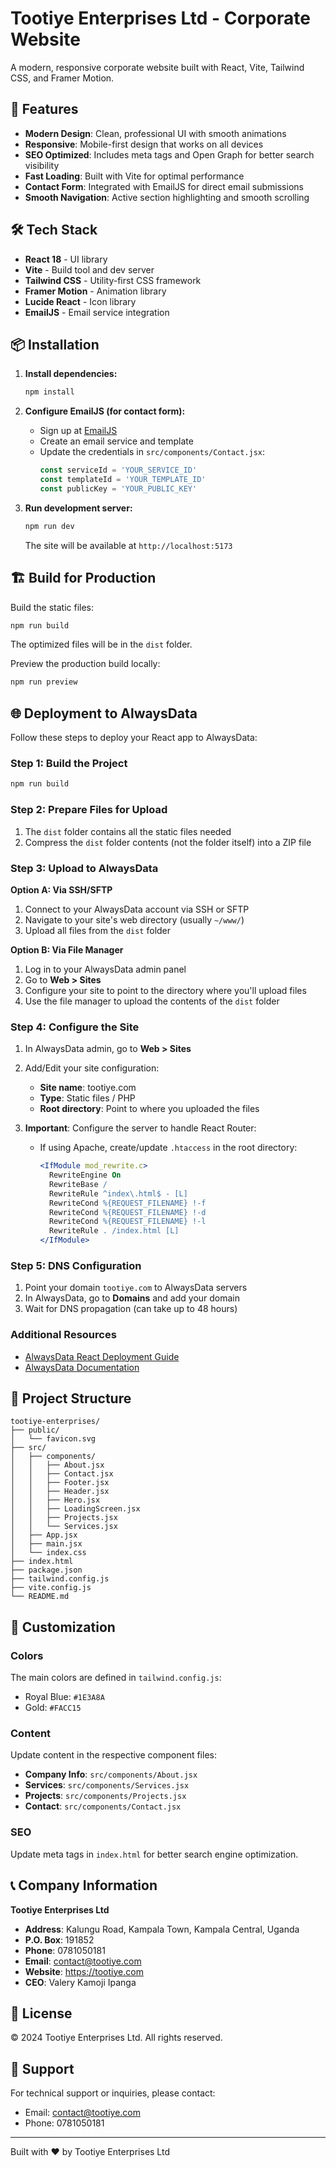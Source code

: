 # Tootiye Enterprises Ltd - Corporate Website

A modern, responsive corporate website built with React, Vite, Tailwind CSS, and Framer Motion.

## 🚀 Features

- **Modern Design**: Clean, professional UI with smooth animations
- **Responsive**: Mobile-first design that works on all devices
- **SEO Optimized**: Includes meta tags and Open Graph for better search visibility
- **Fast Loading**: Built with Vite for optimal performance
- **Contact Form**: Integrated with EmailJS for direct email submissions
- **Smooth Navigation**: Active section highlighting and smooth scrolling

## 🛠️ Tech Stack

- **React 18** - UI library
- **Vite** - Build tool and dev server
- **Tailwind CSS** - Utility-first CSS framework
- **Framer Motion** - Animation library
- **Lucide React** - Icon library
- **EmailJS** - Email service integration

## 📦 Installation

1. **Install dependencies:**
   ```bash
   npm install
   ```

2. **Configure EmailJS (for contact form):**
   - Sign up at [EmailJS](https://www.emailjs.com/)
   - Create an email service and template
   - Update the credentials in `src/components/Contact.jsx`:
     ```javascript
     const serviceId = 'YOUR_SERVICE_ID'
     const templateId = 'YOUR_TEMPLATE_ID'
     const publicKey = 'YOUR_PUBLIC_KEY'
     ```

3. **Run development server:**
   ```bash
   npm run dev
   ```
   The site will be available at `http://localhost:5173`

## 🏗️ Build for Production

Build the static files:
```bash
npm run build
```

The optimized files will be in the `dist` folder.

Preview the production build locally:
```bash
npm run preview
```

## 🌐 Deployment to AlwaysData

Follow these steps to deploy your React app to AlwaysData:

### Step 1: Build the Project
```bash
npm run build
```

### Step 2: Prepare Files for Upload
1. The `dist` folder contains all the static files needed
2. Compress the `dist` folder contents (not the folder itself) into a ZIP file

### Step 3: Upload to AlwaysData

**Option A: Via SSH/SFTP**
1. Connect to your AlwaysData account via SSH or SFTP
2. Navigate to your site's web directory (usually `~/www/`)
3. Upload all files from the `dist` folder

**Option B: Via File Manager**
1. Log in to your AlwaysData admin panel
2. Go to **Web > Sites**
3. Configure your site to point to the directory where you'll upload files
4. Use the file manager to upload the contents of the `dist` folder

### Step 4: Configure the Site

1. In AlwaysData admin, go to **Web > Sites**
2. Add/Edit your site configuration:
   - **Site name**: tootiye.com
   - **Type**: Static files / PHP
   - **Root directory**: Point to where you uploaded the files

3. **Important**: Configure the server to handle React Router:
   - If using Apache, create/update `.htaccess` in the root directory:
     ```apache
     <IfModule mod_rewrite.c>
       RewriteEngine On
       RewriteBase /
       RewriteRule ^index\.html$ - [L]
       RewriteCond %{REQUEST_FILENAME} !-f
       RewriteCond %{REQUEST_FILENAME} !-d
       RewriteCond %{REQUEST_FILENAME} !-l
       RewriteRule . /index.html [L]
     </IfModule>
     ```

### Step 5: DNS Configuration
1. Point your domain `tootiye.com` to AlwaysData servers
2. In AlwaysData, go to **Domains** and add your domain
3. Wait for DNS propagation (can take up to 48 hours)

### Additional Resources
- [AlwaysData React Deployment Guide](https://help.alwaysdata.com/en/guides/deploy-react-app/)
- [AlwaysData Documentation](https://help.alwaysdata.com/en/)

## 📁 Project Structure

```
tootiye-enterprises/
├── public/
│   └── favicon.svg
├── src/
│   ├── components/
│   │   ├── About.jsx
│   │   ├── Contact.jsx
│   │   ├── Footer.jsx
│   │   ├── Header.jsx
│   │   ├── Hero.jsx
│   │   ├── LoadingScreen.jsx
│   │   ├── Projects.jsx
│   │   └── Services.jsx
│   ├── App.jsx
│   ├── main.jsx
│   └── index.css
├── index.html
├── package.json
├── tailwind.config.js
├── vite.config.js
└── README.md
```

## 🎨 Customization

### Colors
The main colors are defined in `tailwind.config.js`:
- Royal Blue: `#1E3A8A`
- Gold: `#FACC15`

### Content
Update content in the respective component files:
- **Company Info**: `src/components/About.jsx`
- **Services**: `src/components/Services.jsx`
- **Projects**: `src/components/Projects.jsx`
- **Contact**: `src/components/Contact.jsx`

### SEO
Update meta tags in `index.html` for better search engine optimization.

## 📞 Company Information

**Tootiye Enterprises Ltd**
- **Address**: Kalungu Road, Kampala Town, Kampala Central, Uganda
- **P.O. Box**: 191852
- **Phone**: 0781050181
- **Email**: contact@tootiye.com
- **Website**: https://tootiye.com
- **CEO**: Valery Kamoji Ipanga

## 📝 License

© 2024 Tootiye Enterprises Ltd. All rights reserved.

## 🤝 Support

For technical support or inquiries, please contact:
- Email: contact@tootiye.com
- Phone: 0781050181

---

Built with ❤️ by Tootiye Enterprises Ltd
